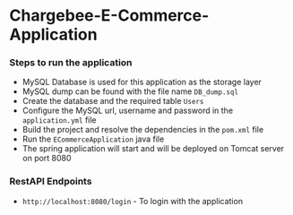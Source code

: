 # Chargebee-E-Commerce-Application

### Steps to run the application
* MySQL Database is used for this application as the storage layer
* MySQL dump can be found with the file name `DB_dump.sql`
* Create the database and the required table `Users`
* Configure the MySQL url, username and password in the `application.yml` file
* Build the project and resolve the dependencies in the `pom.xml` file
* Run the `ECommerceApplication` java file
* The spring application will start and will be deployed on Tomcat server on port 8080

### RestAPI Endpoints
* `http://localhost:8080/login` - To login with the application

